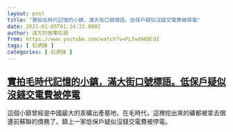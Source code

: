 ```yaml
---
layout: post
title: "實拍毛時代記憶的小鎮，滿大街口號標語。低保戶疑似沒錢交電費被停電"
date: 2021-01-05T01:14:33.000Z
author: 遠方的故事石頭
from: https://www.youtube.com/watch?v=FLfwd46BCdI
tags: [ 石炳锋 ]
categories: [ 石炳锋 ]
---
```

<!--1609809273000-->
[實拍毛時代記憶的小鎮，滿大街口號標語。低保戶疑似沒錢交電費被停電](https://www.youtube.com/watch?v=FLfwd46BCdI)
------

<div>
這個小鎮曾經是中國最大的汞礦出產基地，在毛時代，這裡挖出來的礦都被拿去償還前蘇聯的債務了。鎮上一家低保戶疑似沒錢交電費被停電。
</div>

